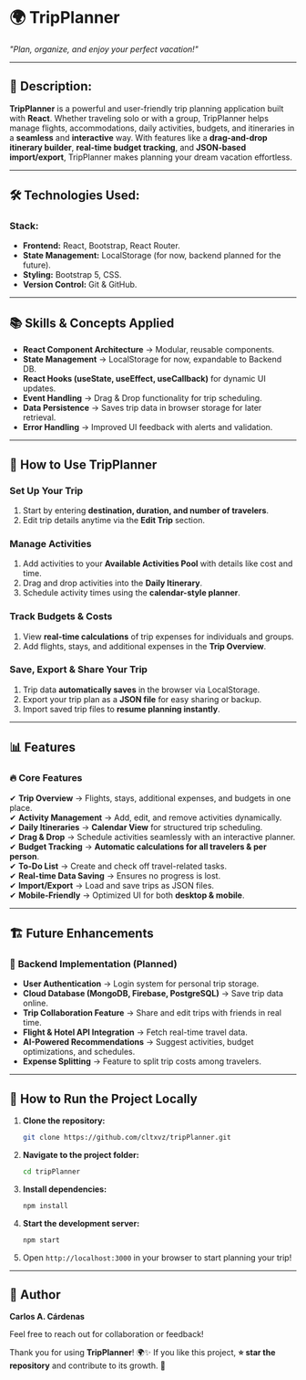 # 🌍 **TripPlanner**  

*"Plan, organize, and enjoy your perfect vacation!"*  

---

## 🚀 **Description:**  

**TripPlanner** is a powerful and user-friendly trip planning application built with **React**. Whether traveling solo or with a group, TripPlanner helps manage flights, accommodations, daily activities, budgets, and itineraries in a **seamless** and **interactive** way. With features like a **drag-and-drop itinerary builder**, **real-time budget tracking**, and **JSON-based import/export**, TripPlanner makes planning your dream vacation effortless.  

---

## 🛠️ **Technologies Used:**  

### **Stack:**  
- **Frontend:** React, Bootstrap, React Router.  
- **State Management:** LocalStorage (for now, backend planned for the future).  
- **Styling:** Bootstrap 5, CSS.  
- **Version Control:** Git & GitHub.  

---

## 📚 **Skills & Concepts Applied**  

- **React Component Architecture** → Modular, reusable components.  
- **State Management** → LocalStorage for now, expandable to Backend DB.  
- **React Hooks (useState, useEffect, useCallback)** for dynamic UI updates.  
- **Event Handling** → Drag & Drop functionality for trip scheduling.  
- **Data Persistence** → Saves trip data in browser storage for later retrieval.  
- **Error Handling** → Improved UI feedback with alerts and validation.  

---

## 📖 **How to Use TripPlanner**  

### **Set Up Your Trip**  
1. Start by entering **destination, duration, and number of travelers**.  
2. Edit trip details anytime via the **Edit Trip** section.  

### **Manage Activities**  
1. Add activities to your **Available Activities Pool** with details like cost and time.  
2. Drag and drop activities into the **Daily Itinerary**.  
3. Schedule activity times using the **calendar-style planner**.  

### **Track Budgets & Costs**  
1. View **real-time calculations** of trip expenses for individuals and groups.  
2. Add flights, stays, and additional expenses in the **Trip Overview**.  

### **Save, Export & Share Your Trip**  
1. Trip data **automatically saves** in the browser via LocalStorage.  
2. Export your trip plan as a **JSON file** for easy sharing or backup.  
3. Import saved trip files to **resume planning instantly**.  

---

## 📊 **Features**  

### 🔥 **Core Features**  
✔ **Trip Overview** → Flights, stays, additional expenses, and budgets in one place.  
✔ **Activity Management** → Add, edit, and remove activities dynamically.  
✔ **Daily Itineraries** → **Calendar View** for structured trip scheduling.  
✔ **Drag & Drop** → Schedule activities seamlessly with an interactive planner.  
✔ **Budget Tracking** → **Automatic calculations for all travelers & per person**.  
✔ **To-Do List** → Create and check off travel-related tasks.  
✔ **Real-time Data Saving** → Ensures no progress is lost.  
✔ **Import/Export** → Load and save trips as JSON files.  
✔ **Mobile-Friendly** → Optimized UI for both **desktop & mobile**.  

---

## 🏗 **Future Enhancements**  

### 🚀 **Backend Implementation (Planned)**  
- **User Authentication** → Login system for personal trip storage.  
- **Cloud Database (MongoDB, Firebase, PostgreSQL)** → Save trip data online.  
- **Trip Collaboration Feature** → Share and edit trips with friends in real time.  
- **Flight & Hotel API Integration** → Fetch real-time travel data.  
- **AI-Powered Recommendations** → Suggest activities, budget optimizations, and schedules.  
- **Expense Splitting** → Feature to split trip costs among travelers.  

---

## 🏃 **How to Run the Project Locally**  

1. **Clone the repository:**  
   ```bash
   git clone https://github.com/cltxvz/tripPlanner.git
   ```  
2. **Navigate to the project folder:**  
   ```bash
   cd tripPlanner
   ```  
3. **Install dependencies:**  
   ```bash
   npm install
   ```  
4. **Start the development server:**  
   ```bash
   npm start
   ```  
5. Open `http://localhost:3000` in your browser to start planning your trip!  

---

## 👤 **Author**  

**Carlos A. Cárdenas**  

Feel free to reach out for collaboration or feedback!  

Thank you for using **TripPlanner**! 🌍✨ If you like this project, **⭐ star the repository** and contribute to its growth. 🚀  
